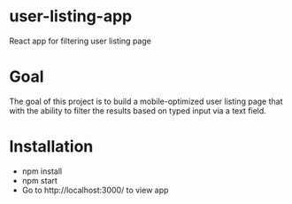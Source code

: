# user-listing-app
React app for filtering user listing page

# Goal

The goal of this project is to build a mobile-optimized user listing page that with the ability to filter the results based on typed input via a text field.

# Installation

- npm install
- npm start
- Go to http://localhost:3000/ to view app